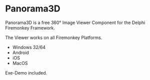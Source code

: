 # Panorama3D

Panorama3D is a free 360° Image Viewer Component for the Delphi Firemonkey Framework. 

The Viewer works on all Firemonkey Platforms.

- Windows 32/64
- Android
- iOS
- MacOS

Exe-Demo included.
